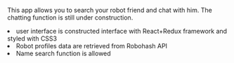 This app allows you to search your robot friend and chat with him. The chatting function is still under construction.
<li>user interface is constructed interface with React+Redux framework and styled with CSS3 </li>
<li>Robot profiles data are retrieved from Robohash API</li>
<li>Name search function is allowed</li>
